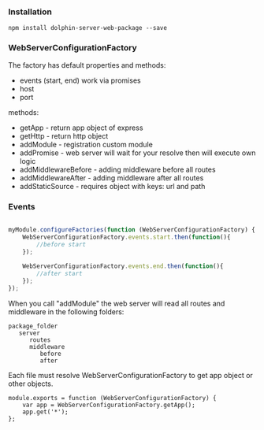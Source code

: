 ### Installation
```npm install dolphin-server-web-package --save```


### WebServerConfigurationFactory

The factory has default properties and methods:
* events (start, end) work via promises
* host
* port

methods:
* getApp - return app object of express
* getHttp - return http object
* addModule - registration custom module
* addPromise - web server will wait for your resolve then will execute own logic
* addMiddlewareBefore - adding middleware before all routes
* addMiddlewareAfter - adding middleware after all routes
* addStaticSource - requires object with keys: url and path


### Events

```javascript

myModule.configureFactories(function (WebServerConfigurationFactory) {
    WebServerConfigurationFactory.events.start.then(function(){
        //before start
    });
    
    WebServerConfigurationFactory.events.end.then(function(){
        //after start
    });
});

```

When you call "addModule" the web server will read all routes and middleware in the following folders:
```
package_folder
   server
      routes
      middleware
         before
         after
```

Each file must resolve WebServerConfigurationFactory to get app object or other objects.
```
module.exports = function (WebServerConfigurationFactory) {
    var app = WebServerConfigurationFactory.getApp();
    app.get('*');
};
```